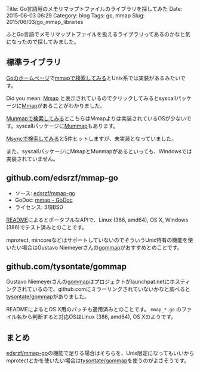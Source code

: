 Title: Go言語用のメモリマップトファイルのライブラリを探してみた
Date: 2015-06-03 06:29
Category: blog
Tags: go, mmap
Slug: 2015/06/03/go_mmap_libraries

ふとGo言語でメモリマップトファイルを扱えるライブラリってあるのかなと気になったので探してみました。

## 標準ライブラリ

[Goのホームページ](http://golang.org/)で[mmapで検索してみる](http://golang.org/search?q=mmap)とUnix系では実装があるみたいです。

Did you mean: [Mmap](http://golang.org/search?q=Mmap) と表示されているのでクリックしてみるとsyscallパッケージに[Mmap](http://golang.org/pkg/syscall/#Mmap)があることがわかりました。

[Munmapで検索してみる](http://golang.org/search?q=Munmap)とこちらはMmapよりは実装されているOSが少ないです。syscallパッケージに[Mummap](http://golang.org/pkg/syscall/#Munmap)もあります。

[Msyncで検索してみる](http://golang.org/search?q=Msync)と5件ヒットしますが、未実装となっていました。

また、syscallパッケージにMmapとMunmapがあるといっても、Windowsでは実装されていません。

## github.com/edsrzf/mmap-go

* ソース: [edsrzf/mmap-go](https://github.com/edsrzf/mmap-go)
* GoDoc:  [mmap - GoDoc](https://godoc.org/github.com/edsrzf/mmap-go)
* ライセンス: 3項BSD

[README](https://github.com/edsrzf/mmap-go)によるとポータブルなAPIで、Linux (386, amd64), OS X, Windows (386)でテスト済みとのことです。

mprotect, mincoreなどはサポートしていないのでそういうUnix特有の機能を使いたい場合はGustavo Niemeyerさんの[gommap](http://labix.org/gommap)がおすすめとのことです。

## github.com/tysontate/gommap

Gustavo Niemeyerさんの[gommap](http://labix.org/gommap)はプロジェクトがlaunchpat.netにホスティングされているので、github.comにミラーリングされていないかなと調べると[tysontate/gommap](https://github.com/tysontate/gommap)がありました。

READMEによるとOS X用のパッチも適用済みとのことです。 `mmap_*.go` のファイル名から判断すると対応OSはLinux (386, amd64), OS Xのようです。

## まとめ

[edsrzf/mmap-go](https://github.com/edsrzf/mmap-go)の機能で足りる場合はそちらを、Unix限定になってもいいからmprotectとかを使いたい場合は[tysontate/gommap](https://github.com/tysontate/gommap)を使うのがよさそうです。

